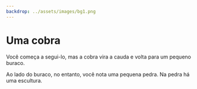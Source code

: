 ```yaml
---
backdrop: ../assets/images/bg1.png
---
```


# Uma cobra

Você começa a segui-lo, mas a cobra vira a cauda e volta para um pequeno buraco.

Ao lado do buraco, no entanto, você nota uma pequena pedra. Na pedra há uma escultura.

<Item id="4" />

<Page url="3" instructions="Embora você tenha uma idéia do significado desse glifo, abra o guia para ter certeza. Em vez do significado do glifo, no entanto, existe apenas sua imagem e uma anotação rabiscada na página rasgada: '4: O idioma nomeado após esta criatura transforma o código-fonte em código de bytes que pode ser executado em qualquer plataforma suportada'. Embora isso pareça algo sem sentido para você, e você esteja preocupado com bytes, clique no URL ao lado da imagem do glifo." action="Caminar hacia el este" condition="4" />
